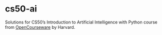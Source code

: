 # cs50-ai

Solutions for CS50’s Introduction to Artificial Intelligence with Python course from [OpenCourseware](https://cs50.harvard.edu/ai/2020/) by Harvard.
